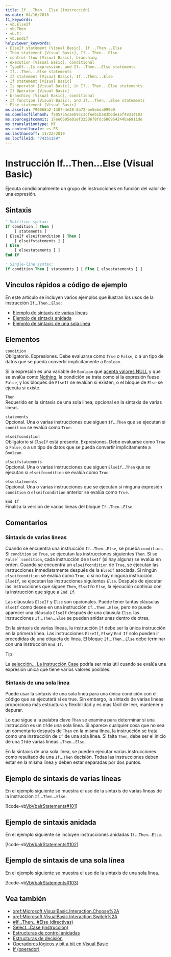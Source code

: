 ```yaml
---
title: If...Then...Else (Instrucción)
ms.date: 04/16/2018
f1_keywords:
- vb.ElseIf
- vb.Then
- vb.If
- vb.EndIf
helpviewer_keywords:
- ElseIf statement [Visual Basic], If...Then...Else
- Then statement [Visual Basic], If...Then...Else
- control flow [Visual Basic], branching
- execution [Visual Basic], conditional
- TypeOf...Is expression, and If...Then...Else statements
- If...Then...Else statements
- If statement [Visual Basic], If...Then...Else
- If statement [Visual Basic]
- Is operator [Visual Basic], in If...Then...Else statements
- If Operator [Visual Basic]
- branching [Visual Basic], conditional
- If function [Visual Basic], and If...Then...Else statements
- Else statement [Visual Basic]
ms.assetid: 790068a2-1307-4e28-8a72-be5ebda099e9
ms.openlocfilehash: f505755caeb9cc3cfeeb1ba83b6de15f48314103
ms.sourcegitcommit: 17ee6605e01ef32506f8fdc686954244ba6911de
ms.translationtype: MT
ms.contentlocale: es-ES
ms.lasthandoff: 11/22/2019
ms.locfileid: "74351159"
---
```

# <a name="ifthenelse-statement-visual-basic"></a>Instrucción If...Then...Else (Visual Basic)

Ejecuta condicionalmente un grupo de instrucciones en función del valor de una expresión.

## <a name="syntax"></a>Sintaxis

```vb
' Multiline syntax:
If condition [ Then ]
    [ statements ]
[ ElseIf elseifcondition [ Then ]
    [ elseifstatements ] ]
[ Else
    [ elsestatements ] ]
End If

' Single-line syntax:
If condition Then [ statements ] [ Else [ elsestatements ] ]
```

## <a name="quick-links-to-example-code"></a>Vínculos rápidos a código de ejemplo

En este artículo se incluyen varios ejemplos que ilustran los usos de la instrucción `If`...`Then`...`Else`:

- [Ejemplo de sintaxis de varias líneas](#multi-line)
- [Ejemplo de sintaxis anidada](#nested)
- [Ejemplo de sintaxis de una sola línea](#single-line)

## <a name="parts"></a>Elementos

`condition` \
Obligatorio. Expresiones. Debe evaluarse como `True` o `False`, o a un tipo de datos que se pueda convertir implícitamente a `Boolean`.

Si la expresión es una variable de `Boolean` que [acepta valores NULL](../../../visual-basic/programming-guide/language-features/data-types/nullable-value-types.md) y que se evalúa como [Nothing](../../../visual-basic/language-reference/nothing.md), la condición se trata como si la expresión fuese `False`, y los bloques de `ElseIf` se evalúan si existen, o el bloque de `Else` se ejecuta si existe.

`Then` \
Requerido en la sintaxis de una sola línea; opcional en la sintaxis de varias líneas.

`statements` \
Opcional. Una o varias instrucciones que siguen `If`...`Then` que se ejecutan si `condition` se evalúa como `True`.

`elseifcondition` \
Obligatorio si `ElseIf` está presente. Expresiones. Debe evaluarse como `True` o `False`, o a un tipo de datos que se pueda convertir implícitamente a `Boolean`.

`elseifstatements` \
Opcional. Una o varias instrucciones que siguen `ElseIf`...`Then` que se ejecutan si `elseifcondition` se evalúa como `True`.

`elsestatements` \
Opcional. Una o varias instrucciones que se ejecutan si ninguna expresión `condition` o `elseifcondition` anterior se evalúa como `True`.

`End If` \
Finaliza la versión de varias líneas del bloque `If`...`Then`...`Else`.

## <a name="remarks"></a>Comentarios

### <a name="multiline-syntax"></a>Sintaxis de varias líneas

Cuando se encuentra una instrucción `If`...`Then`...`Else`, se prueba `condition`. Si `condition` se `True`, se ejecutan las instrucciones siguientes `Then`. Si se `False``condition`, cada instrucción de `ElseIf` (si hay alguna) se evalúa en orden. Cuando se encuentra un `elseifcondition` de `True`, se ejecutan las instrucciones inmediatamente después de la `ElseIf` asociada. Si ningún `elseifcondition` se evalúa como `True`, o si no hay ninguna instrucción `ElseIf`, se ejecutan las instrucciones siguientes `Else`. Después de ejecutar las instrucciones que siguen `Then`, `ElseIf`o `Else`, la ejecución continúa con la instrucción que sigue a `End If`.

Las cláusulas `ElseIf` y `Else` son opcionales. Puede tener tantas cláusulas `ElseIf` como desee en una instrucción `If`...`Then`...`Else`, pero no puede aparecer una cláusula `ElseIf` después de una cláusula `Else`. las instrucciones `If`...`Then`...`Else` se pueden anidar unas dentro de otras.

En la sintaxis de varias líneas, la instrucción `If` debe ser la única instrucción en la primera línea. Las instrucciones `ElseIf`, `Else`y `End If` solo pueden ir precedidas de una etiqueta de línea. El bloque `If`...`Then`...`Else` debe terminar con una instrucción `End If`.

> [!TIP]
> La [selección... La instrucción Case](../../../visual-basic/language-reference/statements/select-case-statement.md) podría ser más útil cuando se evalúa una expresión única que tiene varios valores posibles.

### <a name="single-line-syntax"></a>Sintaxis de una sola línea

Puede usar la sintaxis de una sola línea para una única condición con el código que se ejecutará si es true. Sin embargo, la sintaxis de varias líneas proporciona más estructura y flexibilidad y es más fácil de leer, mantener y depurar.

Lo que sigue a la palabra clave `Then` se examina para determinar si una instrucción es un `If`de una sola línea. Si aparece cualquier cosa que no sea un comentario después de `Then` en la misma línea, la instrucción se trata como una instrucción de `If` de una sola línea. Si falta `Then`, debe ser el inicio de una `If`de varias líneas...`Then`...`Else`.

En la sintaxis de una sola línea, se pueden ejecutar varias instrucciones como resultado de una `If`...`Then` decisión. Todas las instrucciones deben estar en la misma línea y deben estar separadas por dos puntos.

## <a name="multiline-syntax-example"></a>Ejemplo de sintaxis de varias líneas

<a name="multi-line"></a>

En el ejemplo siguiente se muestra el uso de la sintaxis de varias líneas de la instrucción `If`...`Then`...`Else`.

[!code-vb[VbVbalrStatements#101](~/samples/snippets/visualbasic/VS_Snippets_VBCSharp/VbVbalrStatements/VB/class6.vb#101)]

## <a name="nested-syntax-example"></a>Ejemplo de sintaxis anidada

<a name="nested"></a>

En el ejemplo siguiente se incluyen instrucciones anidadas `If`...`Then`...`Else`.

[!code-vb[VbVbalrStatements#102](~/samples/snippets/visualbasic/VS_Snippets_VBCSharp/VbVbalrStatements/VB/class6.vb#102)]

## <a name="single-line-syntax-example"></a>Ejemplo de sintaxis de una sola línea

<a name="single-line"></a>En el ejemplo siguiente se muestra el uso de la sintaxis de una sola línea.

[!code-vb[VbVbalrStatements#103](~/samples/snippets/visualbasic/VS_Snippets_VBCSharp/VbVbalrStatements/VB/class6.vb#103)]

## <a name="see-also"></a>Vea también

- <xref:Microsoft.VisualBasic.Interaction.Choose%2A>
- <xref:Microsoft.VisualBasic.Interaction.Switch%2A>
- [#If...Then...#Else (directivas)](../../../visual-basic/language-reference/directives/if-then-else-directives.md)
- [Select...Case (instrucción)](../../../visual-basic/language-reference/statements/select-case-statement.md)
- [Estructuras de control anidadas](../../../visual-basic/programming-guide/language-features/control-flow/nested-control-structures.md)
- [Estructuras de decisión](../../../visual-basic/programming-guide/language-features/control-flow/decision-structures.md)
- [Operadores lógicos y bit a bit en Visual Basic](../../../visual-basic/programming-guide/language-features/operators-and-expressions/logical-and-bitwise-operators.md)
- [If (operador)](../../../visual-basic/language-reference/operators/if-operator.md)
